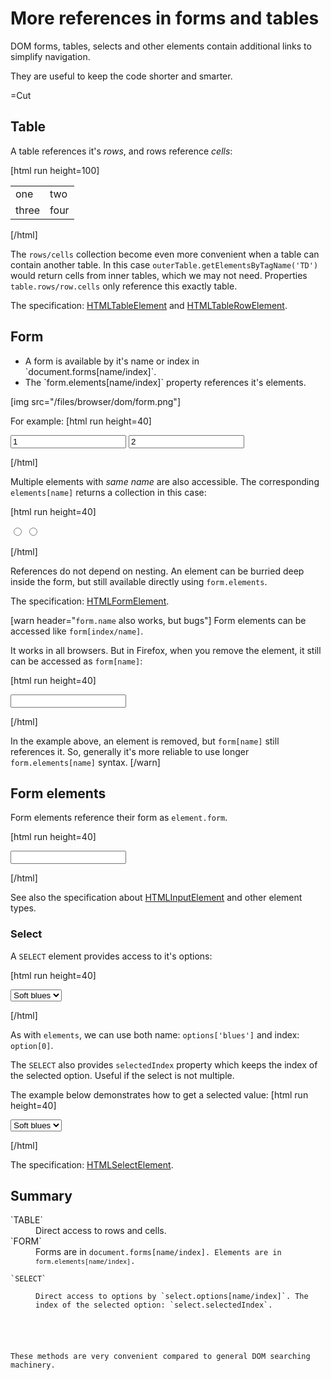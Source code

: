 
# More references in forms and tables 

DOM forms, tables, selects and other elements contain additional links to simplify navigation.

They are useful to keep the code shorter and smarter.

=Cut


## Table   

A table references it's <i>rows</i>, and rows reference <i>cells</i>:

[html run height=100]
<table>
  <tr> <td>one</td>   <td>two</td>  </tr>
  <tr> <td>three</td> <td>four</td> </tr>
</table>

<script>
var table = document.body.children[0]

alert(table.*!*rows*/!*[0].*!*cells*/!*[0].innerHTML) // "one"
</script>
[/html]

The `rows/cells` collection become even more convenient when a table can contain another table. In this case `outerTable.getElementsByTagName('TD')` would return cells from inner tables, which we may not need. Properties `table.rows/row.cells` only reference this exactly table.


The specification: <a href="http://www.w3.org/TR/DOM-Level-2-HTML/html.html#ID-64060425">HTMLTableElement</a> and <a href="http://www.w3.org/TR/DOM-Level-2-HTML/html.html#ID-6986576">HTMLTableRowElement</a>.



## Form   

<ul>
<li>A form is available by it's name or index in `document.forms[name/index]`.</li> 
<li>The `form.elements[name/index]` property references it's elements.</li>
</ul>

[img src="/files/browser/dom/form.png"]

For example:
[html run height=40]
<body>
<form name="my">
  <input name="one" value="1">
  <input name="two" value="2">
</form>

<script>
var form = document.forms.my // also document.forms[0]

var elem = form.elements.one  // also form.elements[0]

alert(elem.value) // "one"
</script>
</body>
[/html]

Multiple elements with <i>same name</i> are also accessible.
The corresponding `elements[name]` returns a collection in this case:

[html run height=40]
<body>
<form>
  <input type="radio" name="*!*age*/!*" value="10">
  <input type="radio" name="*!*age*/!*" value="20">
</form>

<script>
var form = document.forms[0]

var elems = form.elements.age

alert(elems[0].value) // 10
</script>
</body>
[/html]

References do not depend on nesting. An element can be burried deep inside the form, but still available directly using `form.elements`.

The specification: <a href="http://www.w3.org/TR/DOM-Level-2-HTML/html.html#ID-40002357">HTMLFormElement</a>.

[warn header="`form.name` also works, but bugs"]
Form elements can be accessed like `form[index/name]`.
 
It works in all browsers. But in Firefox, when you remove the element, it still can be accessed as `form[name]`:

[html run height=40]
<form name="f"> <input name="text"> </form>

<script>
var form = document.forms.f
var input = form.text // input

form.removeChild(input) // remove input

alert(form.elements.text) // => undefined (correct)
*!*
alert(form.text) // => element, still accessible in Firefox!
*/!*
</script>
[/html]

In the example above, an element is removed, but `form[name]` still references it. So, generally it's more reliable to use longer `form.elements[name]` syntax.
[/warn]



## Form elements   

Form elements reference their form as `element.form`.


[html run height=40]
<body>
<form>
  <input type="text" name="*!*surname*/!*">
</form>

<script>
var form = document.forms[0]

var elem = form.elements.surname

alert(elem.form == form) // true
</script>
</body>
[/html]

See also the specification about <a href="http://www.w3.org/TR/DOM-Level-2-HTML/html.html#ID-6043025">HTMLInputElement</a> and other element types.


### Select   

A `SELECT` element provides access to it's options:

[html run height=40]
<form name="form">
  <select name="genre">
    <option name="blues" value="blues">Soft blues</option>
    <option name="rock" value="bock">Hard rock</option>
  </select>
</form>

<script>
var form = document.body.children[0]

alert(form.elements['genre'].options[0].value) // blues
</script>
[/html]

As with `elements`, we can use both name: `options['blues']` and index: `option[0]`.

The `SELECT` also provides `selectedIndex` property which keeps the index of the selected option. Useful if the select is not multiple.

The example below demonstrates how to get a selected value:
[html run height=40]
<form name="form">
  <select name="genre">
    <option name="blues" value="blues">Soft blues</option>
    <option name="rock" value="rock">Hard rock</option>
  </select>
</form>

<script>
var form = document.forms.form

var select = form.elements.genre
var value = select.options[select.selectedIndex].value

alert(value) // blues
</script>
[/html]

The specification: <a href="http://www.w3.org/TR/DOM-Level-2-HTML/html.html#ID-94282980">HTMLSelectElement</a>.



## Summary   

<dl>
<dt>`TABLE`</dt>
<dd>Direct access to rows and cells.</dd>
<dt>`FORM`</dt>
<dd>Forms are in <code>document.forms[name/index]. Elements are in <code>form.elements[name/index]</code>.</dd>
<dt>`SELECT`</dt>
<dd>Direct access to options by `select.options[name/index]`. The index of the selected option: `select.selectedIndex`.</dd>
</dl>

These methods are very convenient compared to general DOM searching machinery.

